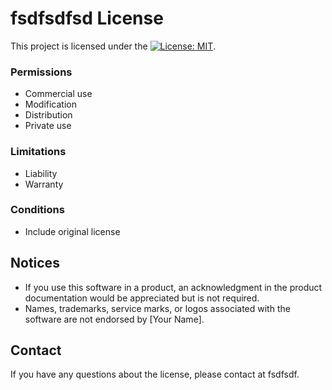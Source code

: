 
<!-- LICENSE TITLE -->
# fsdfsdfsd License

This project is licensed under the [![License: MIT](https://img.shields.io/badge/License-MIT-yellow.svg)](https://opensource.org/licenses/MIT).

<!-- LICENSE SECTIONS -->

### Permissions

- Commercial use
- Modification
- Distribution
- Private use

### Limitations

- Liability
- Warranty

### Conditions

- Include original license


## Notices

- If you use this software in a product, an acknowledgment in the product documentation would be appreciated but is not required.
- Names, trademarks, service marks, or logos associated with the software are not endorsed by [Your Name].

## Contact

If you have any questions about the license, please contact at fsdfsdf.
